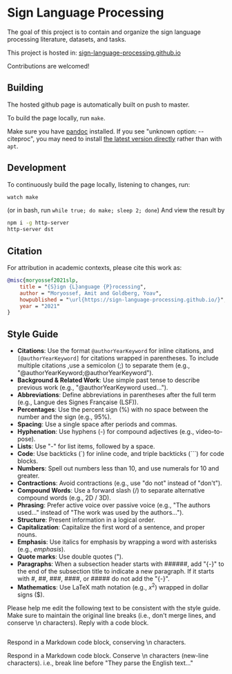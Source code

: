 # Sign Language Processing

The goal of this project is to contain and organize the sign language processing literature, datasets, and tasks.

This project is hosted in: [sign-language-processing.github.io](https://sign-language-processing.github.io)

Contributions are welcomed!

## Building

The hosted github page is automatically built on push to master.

To build the page locally, run `make`.

Make sure you have [pandoc](https://pandoc.org/) installed. 
If you see "unknown option: --citeproc", you may need to install [the latest version directly](https://github.com/jgm/pandoc/releases/latest) rather than with `apt`.

## Development
To continuously build the page locally, listening to changes, run:
```bash
watch make
```
(or in bash, run `while true; do make; sleep 2; done`)
And view the result by
```bash
npm i -g http-server
http-server dst
```

## Citation

For attribution in academic contexts, please cite this work as:

```bibtex
@misc{moryossef2021slp, 
    title = "{S}ign {L}anguage {P}rocessing", 
    author = "Moryossef, Amit and Goldberg, Yoav",
    howpublished = "\url{https://sign-language-processing.github.io/}",
    year = "2021"
}
```

## Style Guide

- **Citations**: Use the format `@authorYearKeyword` for inline citations, and `[@authorYearKeyword]` for citations wrapped in parentheses. To include multiple citations ,use a semicolon (;) to separate them (e.g., "@authorYearKeyword;@authorYearKeyword").
- **Background & Related Work**: Use simple past tense to describe previous work (e.g., "@authorYearKeyword used...").
- **Abbreviations**: Define abbreviations in parentheses after the full term (e.g., Langue des Signes Française (LSF)).
- **Percentages**: Use the percent sign (%) with no space between the number and the sign (e.g., 95%).
- **Spacing**: Use a single space after periods and commas.
- **Hyphenation**: Use hyphens (-) for compound adjectives (e.g., video-to-pose).
- **Lists**: Use "-" for list items, followed by a space.
- **Code**: Use backticks (`) for inline code, and triple backticks (```) for code blocks.
- **Numbers**: Spell out numbers less than 10, and use numerals for 10 and greater.
- **Contractions**: Avoid contractions (e.g., use "do not" instead of "don't").
- **Compound Words**: Use a forward slash (/) to separate alternative compound words (e.g., 2D / 3D).
- **Phrasing**: Prefer active voice over passive voice (e.g., "The authors used..." instead of "The work was used by the authors...").
- **Structure**: Present information in a logical order.
- **Capitalization**: Capitalize the first word of a sentence, and proper nouns.
- **Emphasis**: Use italics for emphasis by wrapping a word with asterisks (e.g., *emphasis*).
- **Quote marks**: Use double quotes (").
- **Paragraphs**: When a subsection header starts with ######, add "{-}" to the end of the subsection title to indicate a new paragraph. If it starts with #, ##, ###, ####, or ##### do not add the "{-}".
- **Mathematics**: Use LaTeX math notation (e.g., $x^2$) wrapped in dollar signs ($).

Please help me edit the following text to be consistent with the style guide.
Make sure to maintain the original line breaks (i.e., don't merge lines, and conserve \n characters).
Reply with a code block.

```md

```

Respond in a Markdown code block, conserving \n characters.

Respond in a Markdown code block.
Conserve \n characters (new-line characters).
i.e., break line before "They parse the English text..."